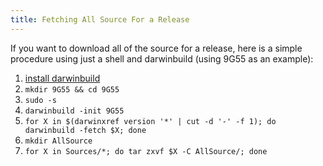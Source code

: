 ```yaml
---
title: Fetching All Source For a Release
---
```


If you want to download all of the source for a release, here is a simple procedure using just a shell and darwinbuild (using 9G55 as an example):

1. [install darwinbuild](../install/)
2. `mkdir 9G55 && cd 9G55`
3. `sudo -s`
4. `darwinbuild -init 9G55`
5. `for X in $(darwinxref version '*' | cut -d '-' -f 1); do darwinbuild -fetch $X; done`
6. `mkdir AllSource`
7. `for X in Sources/*; do tar zxvf $X -C AllSource/; done`
